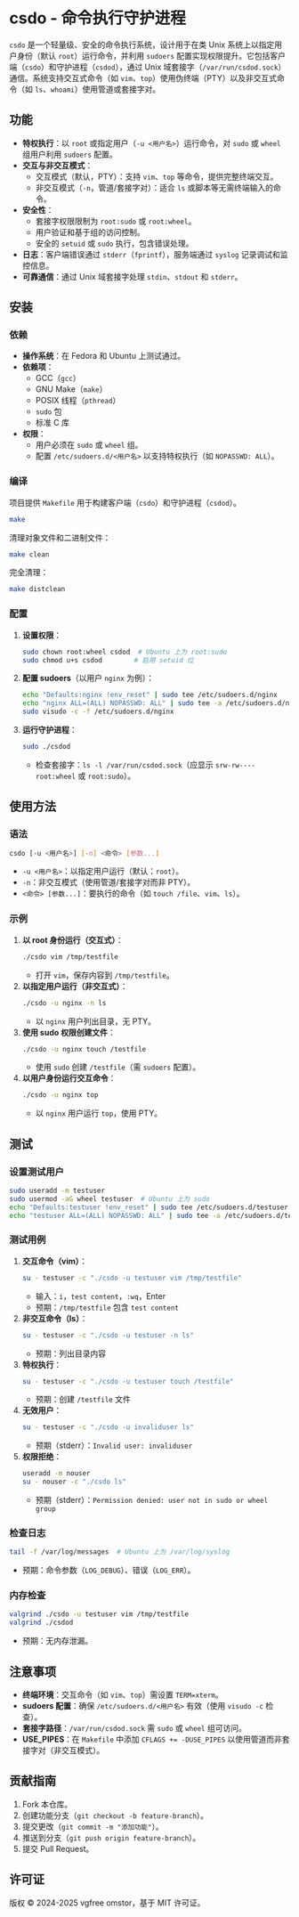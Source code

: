# csdo - 命令执行守护进程

`csdo` 是一个轻量级、安全的命令执行系统，设计用于在类 Unix 系统上以指定用户身份（默认 `root`）运行命令，并利用 `sudoers` 配置实现权限提升。它包括客户端（`csdo`）和守护进程（`csdod`），通过 Unix 域套接字（`/var/run/csdod.sock`）通信。系统支持交互式命令（如 `vim`、`top`）使用伪终端（PTY）以及非交互式命令（如 `ls`、`whoami`）使用管道或套接字对。

## 功能

- **特权执行**：以 `root` 或指定用户（`-u <用户名>`）运行命令，对 `sudo` 或 `wheel` 组用户利用 `sudoers` 配置。
- **交互与非交互模式**：
  - 交互模式（默认，PTY）：支持 `vim`、`top` 等命令，提供完整终端交互。
  - 非交互模式（`-n`，管道/套接字对）：适合 `ls` 或脚本等无需终端输入的命令。
- **安全性**：
  - 套接字权限限制为 `root:sudo` 或 `root:wheel`。
  - 用户验证和基于组的访问控制。
  - 安全的 `setuid` 或 `sudo` 执行，包含错误处理。
- **日志**：客户端错误通过 `stderr`（`fprintf`），服务端通过 `syslog` 记录调试和监控信息。
- **可靠通信**：通过 Unix 域套接字处理 `stdin`、`stdout` 和 `stderr`。

## 安装

### 依赖
- **操作系统**：在 Fedora 和 Ubuntu 上测试通过。
- **依赖项**：
  - GCC（`gcc`）
  - GNU Make（`make`）
  - POSIX 线程（`pthread`）
  - `sudo` 包
  - 标准 C 库
- **权限**：
  - 用户必须在 `sudo` 或 `wheel` 组。
  - 配置 `/etc/sudoers.d/<用户名>` 以支持特权执行（如 `NOPASSWD: ALL`）。

### 编译
项目提供 `Makefile` 用于构建客户端（`csdo`）和守护进程（`csdod`）。

```bash
make
```

清理对象文件和二进制文件：
```bash
make clean
```

完全清理：
```bash
make distclean
```

### 配置
1. **设置权限**：
   ```bash
   sudo chown root:wheel csdod  # Ubuntu 上为 root:sudo
   sudo chmod u+s csdod        # 启用 setuid 位
   ```
2. **配置 sudoers**（以用户 `nginx` 为例）：
   ```bash
   echo "Defaults:nginx !env_reset" | sudo tee /etc/sudoers.d/nginx
   echo "nginx ALL=(ALL) NOPASSWD: ALL" | sudo tee -a /etc/sudoers.d/nginx
   sudo visudo -c -f /etc/sudoers.d/nginx
   ```
3. **运行守护进程**：
   ```bash
   sudo ./csdod
   ```
   - 检查套接字：`ls -l /var/run/csdod.sock`（应显示 `srw-rw---- root:wheel` 或 `root:sudo`）。

## 使用方法

### 语法
```bash
csdo [-u <用户名>] [-n] <命令> [参数...]
```
- `-u <用户名>`：以指定用户运行（默认：`root`）。
- `-n`：非交互模式（使用管道/套接字对而非 PTY）。
- `<命令> [参数...]`：要执行的命令（如 `touch /file`、`vim`、`ls`）。

### 示例
1. **以 root 身份运行（交互式）**：
   ```bash
   ./csdo vim /tmp/testfile
   ```
   - 打开 `vim`，保存内容到 `/tmp/testfile`。
2. **以指定用户运行（非交互式）**：
   ```bash
   ./csdo -u nginx -n ls
   ```
   - 以 `nginx` 用户列出目录，无 PTY。
3. **使用 sudo 权限创建文件**：
   ```bash
   ./csdo -u nginx touch /testfile
   ```
   - 使用 `sudo` 创建 `/testfile`（需 `sudoers` 配置）。
4. **以用户身份运行交互命令**：
   ```bash
   ./csdo -u nginx top
   ```
   - 以 `nginx` 用户运行 `top`，使用 PTY。

## 测试

### 设置测试用户
```bash
sudo useradd -m testuser
sudo usermod -aG wheel testuser  # Ubuntu 上为 sudo
echo "Defaults:testuser !env_reset" | sudo tee /etc/sudoers.d/testuser
echo "testuser ALL=(ALL) NOPASSWD: ALL" | sudo tee -a /etc/sudoers.d/testuser
```

### 测试用例
1. **交互命令（vim）**：
   ```bash
   su - testuser -c "./csdo -u testuser vim /tmp/testfile"
   ```
   - 输入：`i`，`test content`，`:wq`，Enter
   - 预期：`/tmp/testfile` 包含 `test content`
2. **非交互命令（ls）**：
   ```bash
   su - testuser -c "./csdo -u testuser -n ls"
   ```
   - 预期：列出目录内容
3. **特权执行**：
   ```bash
   su - testuser -c "./csdo -u testuser touch /testfile"
   ```
   - 预期：创建 `/testfile` 文件
4. **无效用户**：
   ```bash
   su - testuser -c "./csdo -u invaliduser ls"
   ```
   - 预期（stderr）：`Invalid user: invaliduser`
5. **权限拒绝**：
   ```bash
   useradd -m nouser
   su - nouser -c "./csdo ls"
   ```
   - 预期（stderr）：`Permission denied: user not in sudo or wheel group`

### 检查日志
```bash
tail -f /var/log/messages  # Ubuntu 上为 /var/log/syslog
```
- 预期：命令参数（`LOG_DEBUG`）、错误（`LOG_ERR`）。

### 内存检查
```bash
valgrind ./csdo -u testuser vim /tmp/testfile
valgrind ./csdod
```
- 预期：无内存泄漏。

## 注意事项
- **终端环境**：交互命令（如 `vim`、`top`）需设置 `TERM=xterm`。
- **sudoers 配置**：确保 `/etc/sudoers.d/<用户名>` 有效（使用 `visudo -c` 检查）。
- **套接字路径**：`/var/run/csdod.sock` 需 `sudo` 或 `wheel` 组可访问。
- **USE_PIPES**：在 `Makefile` 中添加 `CFLAGS += -DUSE_PIPES` 以使用管道而非套接字对（非交互模式）。

## 贡献指南
1. Fork 本仓库。
2. 创建功能分支（`git checkout -b feature-branch`）。
3. 提交更改（`git commit -m "添加功能"`）。
4. 推送到分支（`git push origin feature-branch`）。
5. 提交 Pull Request。

## 许可证
版权 © 2024-2025 vgfree omstor，基于 MIT 许可证。
